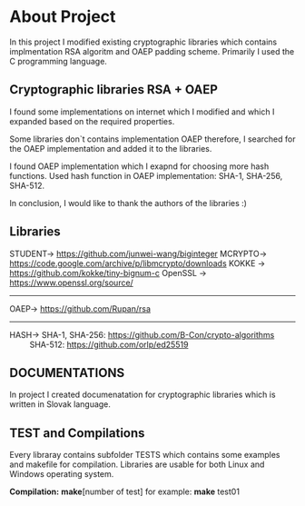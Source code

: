 # About Project
In this project I modified existing cryptographic libraries which contains implmentation RSA algoritm and OAEP padding scheme. Primarily I used the C programming language.


## Cryptographic libraries RSA + OAEP
I found some implementations on internet which I modified and which I expanded based on the required properties.

Some libraries don`t contains implementation OAEP therefore, I searched for the OAEP implementation and added it to the libraries.

I found OAEP implementation which I exapnd for choosing more hash functions. Used hash function in OAEP implementation: SHA-1, SHA-256, SHA-512.

In conclusion, I would like to thank the authors of the libraries :)

## Libraries

STUDENT-> https://github.com/junwei-wang/biginteger
MCRYPTO-> https://code.google.com/archive/p/libmcrypto/downloads
KOKKE -> https://github.com/kokke/tiny-bignum-c
OpenSSL -> https://www.openssl.org/source/

---

OAEP-> https://github.com/Rupan/rsa

---

HASH-> SHA-1, SHA-256: https://github.com/B-Con/crypto-algorithms
 &nbsp;  &nbsp; &nbsp; &nbsp; &nbsp; &nbsp; &nbsp; &nbsp; &nbsp;SHA-512: https://github.com/orlp/ed25519


## DOCUMENTATIONS
In project I created documenatation for cryptographic libraries which is written in Slovak language.


## TEST and Compilations
Every libraray contains subfolder TESTS which contains some examples and makefile for compilation. Libraries are usable for both Linux and Windows operating system.

**Compilation:** **make**[number of test] for example: **make** test01

